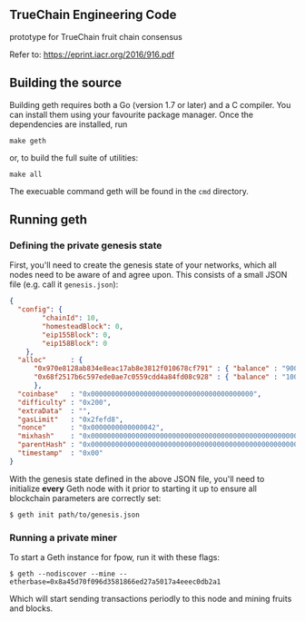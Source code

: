 ## TrueChain Engineering Code

prototype for TrueChain fruit chain consensus

Refer to:
https://eprint.iacr.org/2016/916.pdf


## Building the source


Building geth requires both a Go (version 1.7 or later) and a C compiler.
You can install them using your favourite package manager.
Once the dependencies are installed, run

    make geth

or, to build the full suite of utilities:

    make all

The execuable command geth will be found in the `cmd` directory.

## Running geth

### Defining the private genesis state

First, you'll need to create the genesis state of your networks, which all nodes need to be aware of
and agree upon. This consists of a small JSON file (e.g. call it `genesis.json`):

```json
{
  "config": {
        "chainId": 10,
        "homesteadBlock": 0,
        "eip155Block": 0,
        "eip158Block": 0
    },
  "alloc"      : {
	  "0x970e8128ab834e8eac17ab8e3812f010678cf791" : { "balance" : "90000000000000000000000"},
	  "0x68f2517b6c597ede0ae7c0559cdd4a84fd08c928" : { "balance" : "10000000000000000000000"}
	  },
  "coinbase"   : "0x0000000000000000000000000000000000000000",
  "difficulty" : "0x200",
  "extraData"  : "",
  "gasLimit"   : "0x2fefd8",
  "nonce"      : "0x0000000000000042",
  "mixhash"    : "0x0000000000000000000000000000000000000000000000000000000000000000",
  "parentHash" : "0x0000000000000000000000000000000000000000000000000000000000000000",
  "timestamp"  : "0x00"
}
```

With the genesis state defined in the above JSON file, you'll need to initialize **every** Geth node
with it prior to starting it up to ensure all blockchain parameters are correctly set:

```
$ geth init path/to/genesis.json
```


### Running a private miner

To start a Geth instance for fpow, run it with these flags:

```
$ geth --nodiscover --mine --etherbase=0x8a45d70f096d3581866ed27a5017a4eeec0db2a1
```

Which will start sending transactions periodly to this node and mining fruits and blocks.
